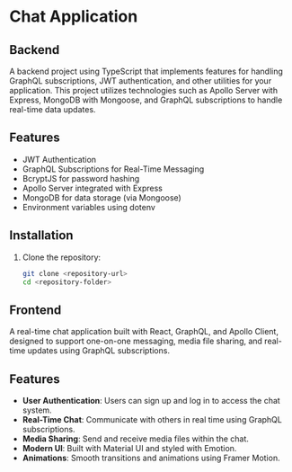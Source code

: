 # Chat Application

## Backend
A backend project using TypeScript that implements features for handling GraphQL subscriptions, JWT authentication, and other utilities for your application. This project utilizes technologies such as Apollo Server with Express, MongoDB with Mongoose, and GraphQL subscriptions to handle real-time data updates. 

## Features
- JWT Authentication
- GraphQL Subscriptions for Real-Time Messaging
- BcryptJS for password hashing
- Apollo Server integrated with Express
- MongoDB for data storage (via Mongoose)
- Environment variables using dotenv

## Installation

1. Clone the repository:

   ```bash
   git clone <repository-url>
   cd <repository-folder>

## Frontend

A real-time chat application built with React, GraphQL, and Apollo Client, designed to support one-on-one messaging, media file sharing, and real-time updates using GraphQL subscriptions.

## Features

- **User Authentication**: Users can sign up and log in to access the chat system.
- **Real-Time Chat**: Communicate with others in real time using GraphQL subscriptions.
- **Media Sharing**: Send and receive media files within the chat.
- **Modern UI**: Built with Material UI and styled with Emotion.
- **Animations**: Smooth transitions and animations using Framer Motion.



